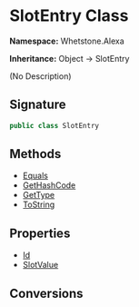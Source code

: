 # SlotEntry Class
**Namespace:** Whetstone.Alexa

**Inheritance:** Object → SlotEntry

(No Description)

## Signature
```csharp
public class SlotEntry
```
## Methods
- [Equals](SlotEntry/Equals.md)
- [GetHashCode](SlotEntry/GetHashCode.md)
- [GetType](SlotEntry/GetType.md)
- [ToString](SlotEntry/ToString.md)
## Properties
- [Id](SlotEntry/Id.md)
- [SlotValue](SlotEntry/SlotValue.md)
## Conversions
